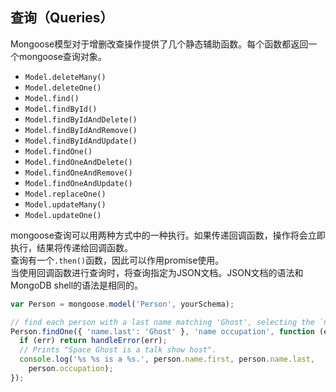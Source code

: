 ## 查询（Queries）
Mongoose模型对于增删改查操作提供了几个静态辅助函数。每个函数都返回一个mongoose查询对象。

- `Model.deleteMany()`
- `Model.deleteOne()`
- `Model.find()`
- `Model.findById()`
- `Model.findByIdAndDelete()`
- `Model.findByIdAndRemove()`
- `Model.findByIdAndUpdate()`
- `Model.findOne()`
- `Model.findOneAndDelete()`
- `Model.findOneAndRemove()`
- `Model.findOneAndUpdate()`
- `Model.replaceOne()`
- `Model.updateMany()`
- `Model.updateOne()`

mongoose查询可以用两种方式中的一种执行。如果传递回调函数，操作将会立即执行，结果将传递给回调函数。  
查询有一个`.then()`函数，因此可以作用promise使用。  
当使用回调函数进行查询时，将查询指定为JSON文档。JSON文档的语法和MongoDB shell的语法是相同的。

```js
var Person = mongoose.model('Person', yourSchema);

// find each person with a last name matching 'Ghost', selecting the `name` and `occupation` fields
Person.findOne({ 'name.last': 'Ghost' }, 'name occupation', function (err, person) {
  if (err) return handleError(err);
  // Prints "Space Ghost is a talk show host".
  console.log('%s %s is a %s.', person.name.first, person.name.last,
    person.occupation);
});
```
